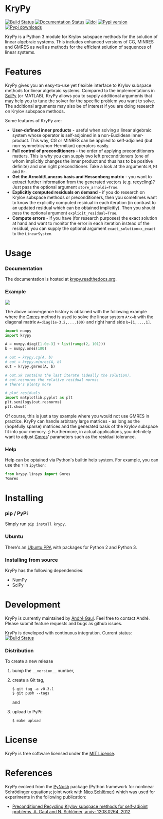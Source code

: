 # KryPy

[![Build Status](https://travis-ci.org/andrenarchy/krypy.png?branch=master)](https://travis-ci.org/andrenarchy/krypy)
[![Documentation Status](https://readthedocs.org/projects/krypy/badge/?version=latest)](http://krypy.readthedocs.org/en/latest/?badge=latest)
[![doi](https://zenodo.org/badge/doi/10.5281/zenodo.10283.png)](https://zenodo.org/record/10283)
[![Pypi version](https://img.shields.io/pypi/v/krypy.svg)](https://pypi.python.org/pypi/krypy)
[![Pypi downloads](https://img.shields.io/pypi/dm/krypy.svg)](https://pypi.python.org/pypi/krypy)

KryPy is a Python 3 module for Krylov subspace methods for the solution of linear algebraic systems. This includes enhanced versions of CG, MINRES and GMRES as well as methods for the efficient solution of sequences of linear systems.

# Features

KryPy gives you an easy-to-use yet flexible interface to Krylov subspace methods for linear algebraic systems. Compared to the implementations in [SciPy](http://docs.scipy.org/doc/scipy/reference/sparse.linalg.html) (or MATLAB), KryPy allows you to supply additional arguments that may help you to tune the solver for the specific problem you want to solve. The additional arguments may also be of interest if you are doing research on Krylov subspace methods. 

Some features of KryPy are:

*  **User-defined inner products** - useful when solving a linear algebraic system whose operator is self-adjoined in a non-Euclidean inner-product. This way, CG or MINRES can be applied to self-adjoined (but non-symmetric/non-Hermitian) operators easily.
*  **Full control of preconditioners** - the order of applying preconditioners matters. This is why you can supply two left preconditioners (one of whom implicitly changes the inner product and thus has to be positive definite) and one right preconditioner. Take a look at the arguments ```M```, ```Ml``` and ```Mr```.
*  **Get the Arnoldi/Lanczos basis and Hessenberg matrix** - you want to extract further information from the generated vectors (e.g. recycling)? Just pass the optional argument ```store_arnoldi=True```.
*  **Explicitly computed residuals on demand** - if you do research on Krylov subspace methods or preconditioners, then you sometimes want to know the explicitly computed residual in each iteration (in contrast to an updated residual which can be obtained implicitly). Then you should pass the optional argument ```explicit_residual=True```.
*  **Compute errors** - if you have (for research purposes) the exact solution at hand and want to monitor the error in each iteration instead of the residual, you can supply the optional argument ```exact_solution=x_exact``` to the ```LinearSystem```.

# Usage

### Documentation
The documentation is hosted at
[krypy.readthedocs.org](http://krypy.readthedocs.org).

### Example
![](https://raw.githubusercontent.com/nschloe/krypy/master/example.png)

The above convergence history is obtained with the following example where the
[Gmres](http://krypy.readthedocs.org/en/latest/krypy.linsys.html#krypy.linsys.Gmres)
method is used to solve the linear system `A*x=b` with the diagonal matrix
`A=diag(1e-3,2,...,100)` and right hand side `b=[1,...,1]`.
```python
import numpy
import krypy

A = numpy.diag([1.0e-3] + list(range(2, 101)))
b = numpy.ones(100)

# out = krypy.cg(A, b)
# out = krypy.minres(A, b)
out = krypy.gmres(A, b)

# out.xk contains the last iterate (ideally the solution),
# out.resnorms the relative residual norms;
# there's plenty more

# plot residuals
import matplotlib.pyplot as plt
plt.semilogy(out.resnorms)
plt.show()
```
Of course, this is just a toy example where you would not use GMRES in
practice. KryPy can handle arbitrary large matrices - as long as the (hopefully
sparse) matrices and the generated basis of the Krylov subspace fit into your
memory. ;)
Furthermore, in actual applications, you definitely want to adjust
[Gmres](http://krypy.readthedocs.org/en/latest/krypy.linsys.html#krypy.linsys.Gmres)'
parameters such as the residual tolerance.

### Help

Help can be optained via Python's builtin help system. For example, you can use
the `?` in `ipython`:
```python
from krypy.linsys import Gmres
?Gmres
```

# Installing
### pip / PyPi
Simply run ```pip install krypy```.

### Ubuntu
There's an [Ubuntu PPA](https://launchpad.net/~andrenarchy/+archive/python) with packages for Python 2 and Python 3.

### Installing from source
KryPy has the following dependencies:
* NumPy
* SciPy

# Development

KryPy is currently maintained by [André Gaul](http://www.math.tu-berlin.de/~gaul/). Feel free to contact André. Please submit feature requests and bugs as github issues.

KryPy is developed with continuous integration. Current status: [![Build Status](https://travis-ci.org/andrenarchy/krypy.png?branch=master)](https://travis-ci.org/andrenarchy/krypy)

### Distribution

To create a new release

1. bump the `__version__` number,

2. create a Git tag,
    ```
    $ git tag -a v0.3.1
    $ git push --tags
    ```
    and

3. upload to PyPi:
    ```
    $ make upload
    ```


# License

KryPy is free software licensed under the [MIT License](http://opensource.org/licenses/mit-license.php).

# References

KryPy evolved from the [PyNosh](https://github.com/nschloe/pynosh) package (Python framework for nonlinear Schrödinger equations; joint work with [Nico Schlömer](https://github.com/nschloe)) which was used for experiments in the following publication:
* [Preconditioned Recycling Krylov subspace methods for self-adjoint problems, A. Gaul and N. Schlömer, arxiv: 1208.0264, 2012](http://arxiv.org/abs/1208.0264)
